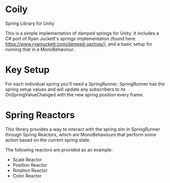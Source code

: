 # Coily
Spring Library for Unity

This is a simple implementation of damped springs for Unity.  It includes a C# port of Ryan Juckett's springs implementation (found here: https://www.ryanjuckett.com/damped-springs/), and a basic setup for running that in a MonoBehaviour.

# Key Setup

For each individual spring you'll need a SpringRunner.  SpringRunner has the spring setup values and will update any subscribers to its OnSpringValueChanged with the new spring position every frame.

# Spring Reactors

This library provides a way to interact with the spring sim in SpringRunner through Spring Reactors, which are MonoBehaviours that perform some action based on the current spring state.

The following reactors are provided as an example:

- Scale Reactor
- Position Reactor
- Rotaiton Reactor
- Color Reactor
